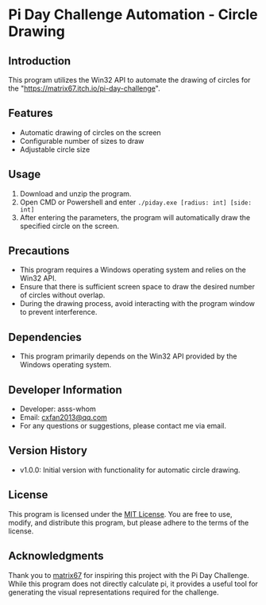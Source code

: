 # Pi Day Challenge Automation - Circle Drawing

## Introduction

This program utilizes the Win32 API to automate the drawing of circles for the "https://matrix67.itch.io/pi-day-challenge".

## Features

- Automatic drawing of circles on the screen
- Configurable number of sizes to draw
- Adjustable circle size

## Usage

1. Download and unzip the program.
2. Open CMD or Powershell and enter `./piday.exe [radius: int] [side: int]`
3. After entering the parameters, the program will automatically draw the specified circle on the screen.

## Precautions

- This program requires a Windows operating system and relies on the Win32 API.
- Ensure that there is sufficient screen space to draw the desired number of circles without overlap.
- During the drawing process, avoid interacting with the program window to prevent interference.

## Dependencies

- This program primarily depends on the Win32 API provided by the Windows operating system.

## Developer Information

- Developer: asss-whom
- Email: cxfan2013@qq.com
- For any questions or suggestions, please contact me via email.

## Version History

- v1.0.0: Initial version with functionality for automatic circle drawing.

## License

This program is licensed under the [MIT License](LICENSE). You are free to use, modify, and distribute this program, but please adhere to the terms of the license.

## Acknowledgments

Thank you to [matrix67](https://matrix67.itch.io/) for inspiring this project with the Pi Day Challenge. While this program does not directly calculate pi, it provides a useful tool for generating the visual representations required for the challenge.